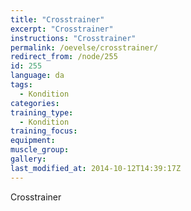 ```yaml
---
title: "Crosstrainer"
excerpt: "Crosstrainer"
instructions: "Crosstrainer"
permalink: /oevelse/crosstrainer/
redirect_from: /node/255
id: 255
language: da
tags:
  - Kondition
categories:
training_type: 
  - Kondition
training_focus: 
equipment:
muscle_group:
gallery:
last_modified_at: 2014-10-12T14:39:17Z
---
```


Crosstrainer
